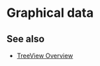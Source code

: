 # Graphical data

## See also
- [TreeView Overview](https://docs.microsoft.com/en-us/dotnet/framework/wpf/controls/treeview-overview?view=netframework-4.7.2)